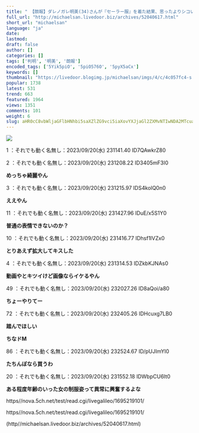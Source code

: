 ```yaml
---
title: " 【朗報】ダレノガレ明美(34)さんが『セーラー服』を着た結果、思ったよりシコいと判明してしまう"
full_url: "http://michaelsan.livedoor.biz/archives/52040617.html"
short_url: "michaelsan"
language: "ja"
date: 
lastmod: 
draft: false
author: []
categories: []
tags: ['判明', '明美', '朗報']
encoded_tags: ['5Yik5piO', '5piO576O', '5pyX5aCx']
keywords: []
thumbnail: "https://livedoor.blogimg.jp/michaelsan/imgs/4/c/4c057fc4-s.jpg"
popular: 1738
latest: 531
trend: 663
featured: 1964
views: 1351
comments: 101
weight: 6
slug: aHR0cC8vbWljaGFlbHNhbi5saXZlZG9vci5iaXovYXJjaGl2ZXMvNTIwNDA2MTcuaHRtbA==
---
```


![](https://livedoor.blogimg.jp/michaelsan/imgs/4/c/4c057fc4-s.jpg)

<div><p>1 ：それでも動く名無し：2023/09/20(水) 231141.40 ID7QAwkrZ80</p> <p>2 ：それでも動く名無し：2023/09/20(水) 231208.22 ID3405mF3I0</p><b><p>めっちゃ綺麗やん</p></b><p>3 ：それでも動く名無し：2023/09/20(水) 231215.97 IDS4kolQ0n0</p><b><p>ええやん </p></b><p>11 ：それでも動く名無し：2023/09/20(水) 231427.96 IDuE/x5S1Y0</p><b><p>普通の表情できないのか？ </p></b><p>10 ：それでも動く名無し：2023/09/20(水) 231416.77 IDhsf1lVZx0</p><b><p>とりあえず拡大してキスした </p></b><p>4 ：それでも動く名無し：2023/09/20(水) 231314.53 IDZkbKJNAs0</p><b><p>動画やとキツイけど画像ならイケるやん </p></b><p>49 ：それでも動く名無し：2023/09/20(水) 232027.26 ID8aQoi/a80</p><b><p>ちょーやりてー </p></b><p>72 ：それでも動く名無し：2023/09/20(水) 232405.26 IDHcuxg7LB0</p><p><b><p>踏んでほしい</p></b></p><p><b><p></p></b></p><b><p>ちなドM </p></b><p>86 ：それでも動く名無し：2023/09/20(水) 232524.67 ID/pUJImYI0</p><b><p>たちんぼなら買うわ </p></b><p>20 ：それでも動く名無し：2023/09/20(水) 231552.18 IDWbpCU6It0</p><b><p>ある程度年齢のいった女の制服姿って異常に興奮するよな </p></b>https//nova.5ch.net/test/read.cgi/livegalileo/1695219101/<br clear='all'> <p id='a6850dc6aefc0d5bbff2bea180d92d89'> </p> <p id='a6850dc6aefc0d5bbff2bea180d92d89'> </p> <p class='alistcloud-container-6795'></p> <p>https//nova.5ch.net/test/read.cgi/livegalileo/1695219101/</p></div>

(http//michaelsan.livedoor.biz/archives/52040617.html)
